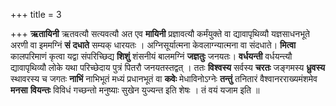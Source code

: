 +++
title = 3

+++
**ऋतायिनी** ऋतवत्यौ सत्यवत्यौ अत एव **मायिनी** प्रज्ञावत्यौ कर्मंयुक्ते वा द्यावापृथिव्यौ यज्ञसाधनभूते अरणी वा इममग्निं **सं** **दधाते** सम्यक् धारयतः । अग्निसूर्यात्मना केवलाग्न्यात्मना वा संदधाते। **मित्वा** कालपरिमाणं कृत्वा यद्वा संपरिच्छिद्य **शिशुं** शंसनीयं बालमग्निं **जज्ञतुः** जनयतः। **वर्धयन्ती** वर्धयन्त्यौ द्यावापृथिव्यौ लोके यथा परिच्छेदाय पुत्रं पितरौ जनयतस्तद्वत् । ततः **विश्वस्य** सर्वस्य **चरतः** जङ्गमस्य **ध्रुवस्य** स्थावरस्य च जगतः **नाभिं** नाभिभूतं मध्यं प्रधानभूतं वा **कवेः** मेधाविनोऽग्नेः **तन्तुं** तनितारं वैश्वानरराख्यमंशमेव **मनसा** **वियन्तः** विविधं गच्छन्तो मनुष्याः सुखेन युज्यन्त इति शेषः । तं वयं यजाम इति ॥